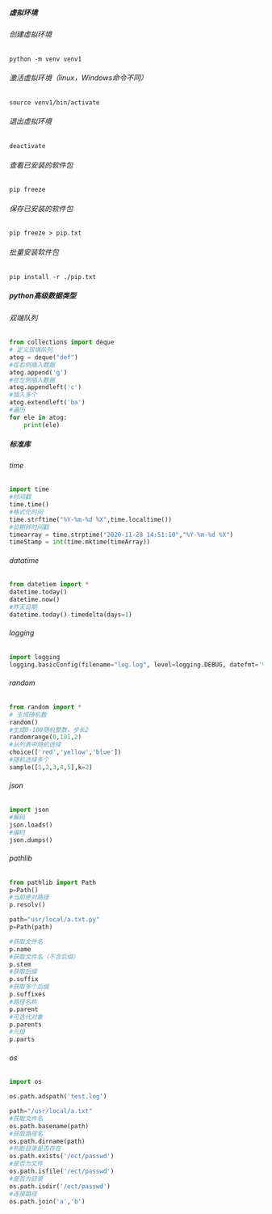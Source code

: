 

##### 虚拟环境

###### 创建虚拟环境

```shell
python -m venv venv1 
```

###### 激活虚拟环境（linux，Windows命令不同）

```shell
source venv1/bin/activate
```

###### 退出虚拟环境

```shell
deactivate
```

###### 查看已安装的软件包

```shell
pip freeze
```

###### 保存已安装的软件包

```shell
pip freeze > pip.txt
```

###### 批量安装软件包

```shell
pip install -r ./pip.txt
```

##### python高级数据类型

###### 双端队列

```python
from collections import deque
# 定义双端队列
atog = deque("def")
#在右侧插入数据
atog.append('g')
#在左侧插入数据
atog.appendleft('c')
#插入多个
atog.extendleft('ba')
#遍历
for ele in atog:
    print(ele)

```

##### 标准库

###### time

```python
import time
#时间戳
time.time()
#格式化时间
time.strftime("%Y-%m-%d %X",time.localtime())
#日期转时间戳
timearray = time.strptime("2020-11-28 14:51:10","%Y-%m-%d %X")
timeStamp = int(time.mktime(timeArray))
```

###### datatime

```python
from datetiem import *
datetime.today()
datetime.now()
#昨天日期
datetime.today()-timedelta(days=1)

```

###### logging

```python
import logging
logging.basicConfig(filename="log.log", level=logging.DEBUG, datefmt='%Y-%m-%d %H:%M:%S',format="%(asctime)s %(pathname)-8s %(name)-8s %(levelname)-8s [line:%(lineno)d] %(message)s")
```

###### random

```python
from random import *
# 生成随机数
random()
#生成0-100随机整数，步长2
randomrange(0,101,2)
#从列表中随机选择
choice(['red','yellow','blue'])
#随机选择多个
sample([1,2,3,4,5],k=2)
```

###### json

```python
import json
#解码
json.loads()
#编码
json.dumps()
```

###### pathlib

```python
from pathlib import Path
p=Path()
#当前绝对路径
p.resolv()

path="usr/local/a.txt.py"
p=Path(path)

#获取文件名
p.name
#获取文件名（不含后缀）
p.stem
#获取后缀
p.suffix
#获取多个后缀
p.suffixes
#路径名称
p.parent
#可迭代对象
p.parents
#元组
p.parts
```



###### os

```python
import os

os.path.adspath('test.log')

path="/usr/local/a.txt"
#获取文件名
os.path.basename(path)
#获取路径名
os.path.dirname(path)
#判断目录是否存在
os.path.exists('/ect/passwd')
#是否为文件
os.path.isfile('/ect/passwd')
#是否为目录
os.path.isdir('/ect/passwd')
#连接路径
os.path.join('a','b')
```

